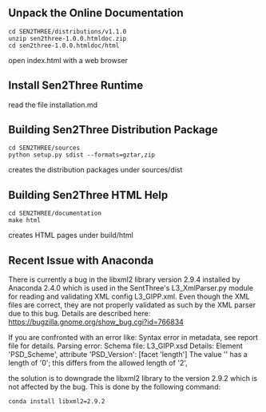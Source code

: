 Unpack the Online Documentation
-------------------------------

  	cd SEN2THREE/distributions/v1.1.0
  	unzip sen2three-1.0.0.htmldoc.zip
  	cd sen2three-1.0.0.htmldoc/html
  open index.html with a web browser
    
Install Sen2Three Runtime
-------------------------

  read the file installation.md 

Building Sen2Three Distribution Package
----------------------------------------

	cd SEN2THREE/sources
  	python setup.py sdist --formats=gztar,zip
  creates the distribution packages under sources/dist

Building Sen2Three HTML Help
----------------------------

	cd SEN2THREE/documentation
  	make html
  creates HTML pages under build/html

Recent Issue with Anaconda
--------------------------
There is currently a bug in the libxml2 library version 2.9.4 installed by Anaconda
2.4.0 which is used in the SentThree's L3_XmlParser.py module for reading
and validating XML config L3_GIPP.xml. Even though the XML files are
correct, they are not properly validated as such by the XML parser due to
this bug. Details are described here:
https://bugzilla.gnome.org/show_bug.cgi?id=766834

If you are confronted with an error like:
	Syntax error in metadata, see report file for details.
	Parsing error:
	Schema file: L3_GIPP.xsd
	Details: Element 'PSD_Scheme', attribute 'PSD_Version': [facet 'length'] The value '' has a length of '0'; this 	differs from the allowed length of '2',
	
the solution is to downgrade the libxml2 library to the version 2.9.2
which is not affected by the bug. This is done by the following command:

	conda install libxml2=2.9.2
